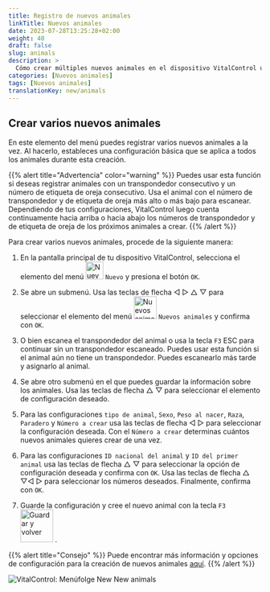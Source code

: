 ```yaml
---
title: Registro de nuevos animales
linkTitle: Nuevos animales
date: 2023-07-28T13:25:28+02:00
weight: 40
draft: false
slug: animals
description: >
  Cómo crear múltiples nuevos animales en el dispositivo VitalControl usando una sola acción.
categories: [Nuevos animales]
tags: [Nuevos animales]
translationKey: new/animals
---
```

## Crear varios nuevos animales

En este elemento del menú puedes registrar varios nuevos animales a la vez. Al hacerlo, estableces una configuración básica que se aplica a todos los animales durante esta creación.

{{% alert title="Advertencia" color="warning" %}}
Puedes usar esta función si deseas registrar animales con un transpondedor consecutivo y un número de etiqueta de oreja consecutivo. Usa el animal con el número de transpondedor y de etiqueta de oreja más alto o más bajo para escanear. Dependiendo de tus configuraciones, VitalControl luego cuenta continuamente hacia arriba o hacia abajo los números de transpondedor y de etiqueta de oreja de los próximos animales a crear.
{{% /alert %}}

Para crear varios nuevos animales, procede de la siguiente manera:

1. En la pantalla principal de tu dispositivo VitalControl, selecciona el elemento del menú <img src="/icons/main/new-animal.svg" width="35" align="bottom" alt="Nuevo animal" /> `Nuevo` y presiona el botón `OK`.

2. Se abre un submenú. Usa las teclas de flecha ◁ ▷ △ ▽ para seleccionar el elemento del menú <img src="/icons/main/new-animals.svg" width="45" align="bottom" alt="Nuevos animales" /> `Nuevos animales` y confirma con `OK`.

3. O bien escanea el transpondedor del animal o usa la tecla `F3` ESC para continuar sin un transpondedor escaneado. Puedes usar esta función si el animal aún no tiene un transpondedor. Puedes escanearlo más tarde y asignarlo al animal.

4. Se abre otro submenú en el que puedes guardar la información sobre los animales. Usa las teclas de flecha △ ▽ para seleccionar el elemento de configuración deseado.

5. Para las configuraciones `tipo de animal`, `Sexo`, `Peso al nacer`, `Raza`, `Paradero` y `Número a crear` usa las teclas de flecha ◁ ▷ para seleccionar la configuración deseada. Con el `Número a crear` determinas cuántos nuevos animales quieres crear de una vez.

6. Para las configuraciones `ID nacional del animal` y `ID del primer animal` usa las teclas de flecha △ ▽ para seleccionar la opción de configuración deseada y confirma con `OK`. Usa las teclas de flecha △ ▽◁ ▷ para seleccionar los números deseados. Finalmente, confirma con `OK`.

7. Guarde la configuración y cree el nuevo animal con la tecla `F3` &nbsp;<img src="/icons/footer/save_exit.svg" width="65" align="bottom" alt="Guardar y volver" />&nbsp;.

{{% alert title="Consejo" %}}
Puede encontrar más información y opciones de configuración para la creación de nuevos animales [aquí](../../settings/animal-registration/).
{{% /alert %}}

   ![VitalControl: Menúfolge New New animals](../images/newanimals.png "Crear nuevos animales")
